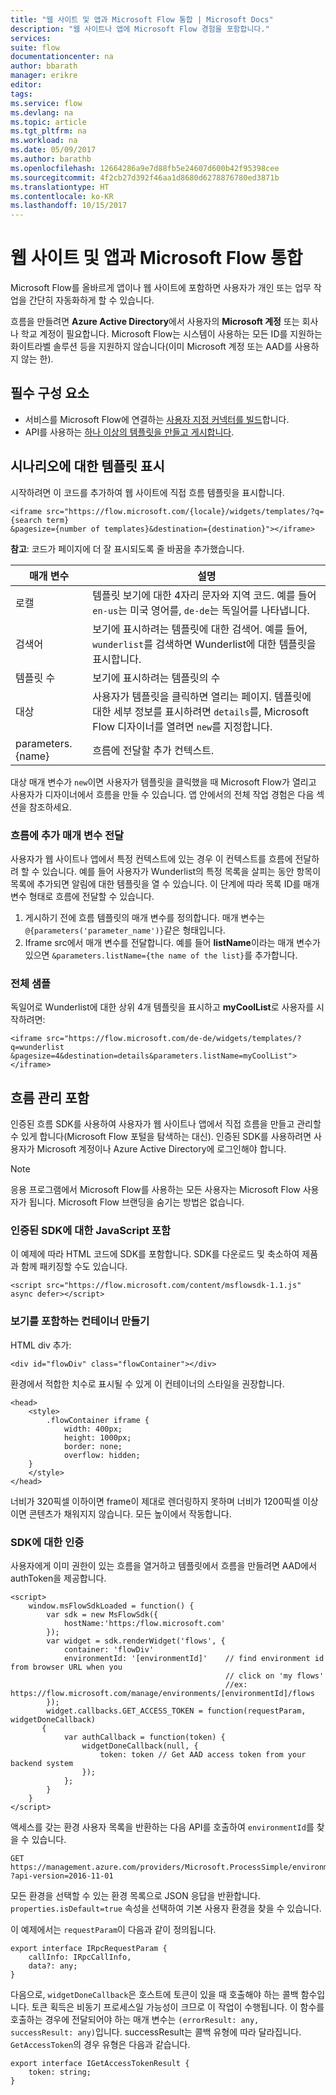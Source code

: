 ```yaml
---
title: "웹 사이트 및 앱과 Microsoft Flow 통합 | Microsoft Docs"
description: "웹 사이트나 앱에 Microsoft Flow 경험을 포함합니다."
services: 
suite: flow
documentationcenter: na
author: bbarath
manager: erikre
editor: 
tags: 
ms.service: flow
ms.devlang: na
ms.topic: article
ms.tgt_pltfrm: na
ms.workload: na
ms.date: 05/09/2017
ms.author: barathb
ms.openlocfilehash: 12664286a9e7d88fb5e24607d600b42f95398cee
ms.sourcegitcommit: 4f2cb27d392f46aa1d8680d6278876780ed3871b
ms.translationtype: HT
ms.contentlocale: ko-KR
ms.lasthandoff: 10/15/2017
---
```

# <a name="integrate-microsoft-flow-with-websites-and-apps"></a>웹 사이트 및 앱과 Microsoft Flow 통합
Microsoft Flow를 올바르게 앱이나 웹 사이트에 포함하면 사용자가 개인 또는 업무 작업을 간단히 자동화하게 할 수 있습니다.

흐름을 만들려면 **Azure Active Directory**에서 사용자의 **Microsoft 계정** 또는 회사나 학교 계정이 필요합니다. Microsoft Flow는 시스템이 사용하는 모든 ID를 지원하는 화이트라벨 솔루션 등을 지원하지 않습니다(이미 Microsoft 계정 또는 AAD를 사용하지 않는 한).

## <a name="prerequisites"></a>필수 구성 요소
* 서비스를 Microsoft Flow에 연결하는 [사용자 지정 커넥터를 빌드](register-custom-api.md)합니다.
* API를 사용하는 [하나 이상의 템플릿을 만들고 게시합니다](publish-a-template.md).

## <a name="show-templates-for-your-scenarios"></a>시나리오에 대한 템플릿 표시
시작하려면 이 코드를 추가하여 웹 사이트에 직접 흐름 템플릿을 표시합니다.

```
<iframe src="https://flow.microsoft.com/{locale}/widgets/templates/?q={search term}
&pagesize={number of templates}&destination={destination}"></iframe>
```

**참고**: 코드가 페이지에 더 잘 표시되도록 줄 바꿈을 추가했습니다.

| 매개 변수 | 설명 |
| --- | --- |
| 로캘 |템플릿 보기에 대한 4자리 문자와 지역 코드. 예를 들어 `en-us`는 미국 영어를, `de-de`는 독일어를 나타냅니다. |
| 검색어 |보기에 표시하려는 템플릿에 대한 검색어. 예를 들어, `wunderlist`를 검색하면 Wunderlist에 대한 템플릿을 표시합니다. |
| 템플릿 수 |보기에 표시하려는 템플릿의 수 |
| 대상 |사용자가 템플릿을 클릭하면 열리는 페이지. 템플릿에 대한 세부 정보를 표시하려면 `details`를, Microsoft Flow 디자이너를 열려면 `new`를 지정합니다. |
| parameters.{name} |흐름에 전달할 추가 컨텍스트. |

대상 매개 변수가 `new`이면 사용자가 템플릿을 클릭했을 때 Microsoft Flow가 열리고 사용자가 디자이너에서 흐름을 만들 수 있습니다. 앱 안에서의 전체 작업 경험은 다음 섹션을 참조하세요.

### <a name="passing-additional-parameters-to-the-flow"></a>흐름에 추가 매개 변수 전달
사용자가 웹 사이트나 앱에서 특정 컨텍스트에 있는 경우 이 컨텍스트를 흐름에 전달하려 할 수 있습니다. 예를 들어 사용자가 Wunderlist의 특정 목록을 살피는 동안 항목이 목록에 추가되면 알림에 대한 템플릿을 열 수 있습니다. 이 단계에 따라 목록 ID를 매개 변수 형태로 흐름에 전달할 수 있습니다.

1. 게시하기 전에 흐름 템플릿의 매개 변수를 정의합니다. 매개 변수는 `@{parameters('parameter_name')}`같은 형태입니다.
2. Iframe src에서 매개 변수를 전달합니다. 예를 들어 **listName**이라는 매개 변수가 있으면 `&parameters.listName={the name of the list}`를 추가합니다.

### <a name="full-sample"></a>전체 샘플
독일어로 Wunderlist에 대한 상위 4개 템플릿을 표시하고 **myCoolList**로 사용자를 시작하려면:

```
<iframe src="https://flow.microsoft.com/de-de/widgets/templates/?q=wunderlist
&pagesize=4&destination=details&parameters.listName=myCoolList"></iframe>
```

## <a name="embed-the-management-of-flows"></a>흐름 관리 포함
인증된 흐름 SDK를 사용하여 사용자가 웹 사이트나 앱에서 직접 흐름을 만들고 관리할 수 있게 합니다(Microsoft Flow 포털을 탐색하는 대신). 인증된 SDK를 사용하려면 사용자가 Microsoft 계정이나 Azure Active Directory에 로그인해야 합니다.

> [!NOTE]
> 응용 프로그램에서 Microsoft Flow를 사용하는 모든 사용자는 Microsoft Flow 사용자가 됩니다. Microsoft Flow 브랜딩을 숨기는 방법은 없습니다.
> 
> 

### <a name="include-the-javascript-for-the-authenticated-sdk"></a>인증된 SDK에 대한 JavaScript 포함
이 예제에 따라 HTML 코드에 SDK를 포함합니다. SDK를 다운로드 및 축소하여 제품과 함께 패키징할 수도 있습니다.

```
<script src="https://flow.microsoft.com/content/msflowsdk-1.1.js" async defer></script>
```

### <a name="create-a-container-to-contain-the-view"></a>보기를 포함하는 컨테이너 만들기
HTML div 추가:

```
<div id="flowDiv" class="flowContainer"></div>
```

환경에서 적합한 치수로 표시될 수 있게 이 컨테이너의 스타일을 권장합니다.

```
<head>
    <style>
        .flowContainer iframe {
            width: 400px;
            height: 1000px;
            border: none;
            overflow: hidden;
    }
    </style>
</head>
```

너비가 320픽셀 이하이면 frame이 제대로 렌더링하지 못하며 너비가 1200픽셀 이상이면 콘텐츠가 채워지지 않습니다. 모든 높이에서 작동합니다.

### <a name="authentication-against-the-sdk"></a>SDK에 대한 인증
사용자에게 이미 권한이 있는 흐름을 열거하고 템플릿에서 흐름을 만들려면 AAD에서 authToken을 제공합니다.

```
<script>
    window.msFlowSdkLoaded = function() {
        var sdk = new MsFlowSdk({
            hostName:'https:/flow.microsoft.com'
        });
        var widget = sdk.renderWidget('flows', {
            container: 'flowDiv'
            environmentId: '[environmentId]'    // find environment id from browser URL when you 
                                                // click on 'my flows'
                                                //ex: https://flow.microsoft.com/manage/environments/[environmentId]/flows
        });
        widget.callbacks.GET_ACCESS_TOKEN = function(requestParam, widgetDoneCallback)
       {
            var authCallback = function(token) {
                widgetDoneCallback(null, {
                    token: token // Get AAD access token from your backend system
                });
            };
        }
    }
</script>
```

액세스를 갖는 환경 사용자 목록을 반환하는 다음 API를 호출하여 `environmentId`를 찾을 수 있습니다.

```
GET https://management.azure.com/providers/Microsoft.ProcessSimple/environments
?api-version=2016-11-01 
```

모든 환경을 선택할 수 있는 환경 목록으로 JSON 응답을 반환합니다. `properties.isDefault=true` 속성을 선택하여 기본 사용자 환경을 찾을 수 있습니다.

이 예제에서는 `requestParam`이 다음과 같이 정의됩니다.

```
export interface IRpcRequestParam {
    callInfo: IRpcCallInfo,
    data?: any;
}
```

다음으로, `widgetDoneCallback`은 호스트에 토큰이 있을 때 호출해야 하는 콜백 함수입니다. 토큰 획득은 비동기 프로세스일 가능성이 크므로 이 작업이 수행됩니다. 이 함수를 호출하는 경우에 전달되어야 하는 매개 변수는 `(errorResult: any, successResult: any)`입니다. successResult는 콜백 유형에 따라 달라집니다. `GetAccessToken`의 경우 유형은 다음과 같습니다.

```
export interface IGetAccessTokenResult {
    token: string;
}
```
